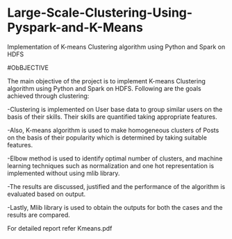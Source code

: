 # Large-Scale-Clustering-Using-Pyspark-and-K-Means
 Implementation of K-means Clustering algorithm using Python and Spark on HDFS
 
#ObBJECTIVE

The main objective of the project is to implement K-means Clustering algorithm using Python and Spark on HDFS. Following are the goals achieved through clustering:

-Clustering is implemented on User base data to group similar users on the basis of their skills. Their skills are quantified taking appropriate features.

-Also, K-means algorithm is used to make homogeneous clusters of Posts on the basis of their popularity which is determined by taking suitable features.

-Elbow method is used to identify optimal number of clusters, and machine learning techniques such as normalization and one hot representation is implemented without using mlib library.

-The results are discussed, justified and the performance of the algorithm is evaluated based on output.

-Lastly, Mlib library is used to obtain the outputs for both the cases and the results are compared.

For detailed report refer Kmeans.pdf
